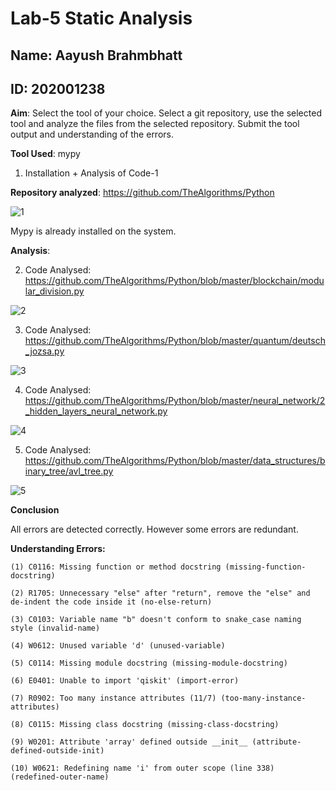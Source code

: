 # Lab-5 Static Analysis

## Name: Aayush Brahmbhatt
## ID: 202001238

**Aim**: Select the tool of your choice. Select a git repository, use the selected tool and analyze the files from the selected repository. Submit the tool output and understanding of the errors.

**Tool Used**: mypy

1. Installation + Analysis of Code-1

**Repository analyzed**: https://github.com/TheAlgorithms/Python

![1](https://user-images.githubusercontent.com/77376455/227477784-3eaa7994-deda-48a1-aecc-3ff6cf260571.png)

Mypy is already installed on the system.



**Analysis**: 

2. Code Analysed: https://github.com/TheAlgorithms/Python/blob/master/blockchain/modular_division.py

![2](https://user-images.githubusercontent.com/77376455/227481322-b9c9683e-ad1d-4621-a283-35bfb16cfafb.png)

3. Code Analysed: https://github.com/TheAlgorithms/Python/blob/master/quantum/deutsch_jozsa.py 

![3](https://user-images.githubusercontent.com/77376455/227481569-90169013-1117-4f1b-8326-07a76cd166d1.png)

4. Code Analysed: https://github.com/TheAlgorithms/Python/blob/master/neural_network/2_hidden_layers_neural_network.py

![4](https://user-images.githubusercontent.com/77376455/227481981-20b00e49-8a92-424e-8a79-22241a235ab1.png)

5. Code Analysed: https://github.com/TheAlgorithms/Python/blob/master/data_structures/binary_tree/avl_tree.py

![5](https://user-images.githubusercontent.com/77376455/227482237-d33ad78f-0ce1-435e-a5b8-cb481e44ca4e.png)





**Conclusion**

All errors are detected correctly.
However some errors are redundant.


**Understanding Errors:**

    (1) C0116: Missing function or method docstring (missing-function-docstring)

    (2) R1705: Unnecessary "else" after "return", remove the "else" and de-indent the code inside it (no-else-return)

    (3) C0103: Variable name "b" doesn't conform to snake_case naming style (invalid-name)

    (4) W0612: Unused variable 'd' (unused-variable)

    (5) C0114: Missing module docstring (missing-module-docstring)

    (6) E0401: Unable to import 'qiskit' (import-error)

    (7) R0902: Too many instance attributes (11/7) (too-many-instance-attributes)

    (8) C0115: Missing class docstring (missing-class-docstring)

    (9) W0201: Attribute 'array' defined outside __init__ (attribute-defined-outside-init)

    (10) W0621: Redefining name 'i' from outer scope (line 338) (redefined-outer-name)
